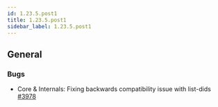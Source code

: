 ```yaml
---
id: 1.23.5.post1
title: 1.23.5.post1
sidebar_label: 1.23.5.post1
---
```


## General

### Bugs

-   Core & Internals: Fixing backwards compatibility issue with
    list-dids [\#3978](https://github.com/rucio/rucio/issues/3978)
